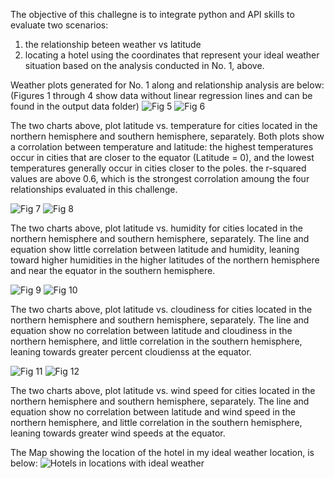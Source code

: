 The objective of this challegne is to integrate python and API skills to evaluate two scenarios:
  1. the relationship beteen weather vs latitude
  2. locating a hotel using the coordinates that represent your ideal weather situation based on the analysis conducted in No. 1, above.



Weather plots generated for No. 1 along and relationship analysis are below:
(Figures 1 through 4 show data without linear regression lines and can be found in the output data folder)
![Fig 5](/WeatherPy/output_data/Fig5.png)
![Fig 6](/WeatherPy/output_data/Fig6.png)

The two charts above, plot latitude vs. temperature for cities located in the northern hemisphere and southern hemisphere, separately. Both plots show a corrolation between temperature and latitude: the highest temperatures occur in cities that are closer to the equator (Latitude = 0), and the lowest temperatures generally occur in cities closer to the poles. the r-squared values are above 0.6, which is the strongest corrolation amoung the four relationships evaluated in this challenge.

![Fig 7](/WeatherPy/output_data/Fig7.png)
![Fig 8](/WeatherPy/output_data/Fig8.png)

The two charts above, plot latitude vs. humidity for cities located in the northern hemisphere and southern hemisphere, separately. The line and equation show little correlation between latitude and humidity, leaning toward higher humidities in the higher latitudes of the northern hemisphere and near the equator in the southern hemisphere.

![Fig 9](/WeatherPy/output_data/Fig9.png)
![Fig 10](/WeatherPy/output_data/Fig10.png)

The two charts above, plot latitude vs. cloudiness for cities located in the northern hemisphere and southern hemisphere, separately. The line and equation show no correlation between latitude and cloudiness in the northern hemisphere, and little correlation in the southern hemisphere, leaning towards greater percent cloudienss at the equator.

![Fig 11](/WeatherPy/output_data/Fig11.png)
![Fig 12](/WeatherPy/output_data/Fig12.png)

The two charts above, plot latitude vs. wind speed for cities located in the northern hemisphere and southern hemisphere, separately. The line and equation show no correlation between latitude and wind speed in the northern hemisphere, and little correlation in the southern hemisphere, leaning towards greater wind speeds at the equator.




The Map showing the location of the hotel in my ideal weather location, is below:
![Hotels in locations with ideal weather](/WeatherPy/output_data/Hotels.png)